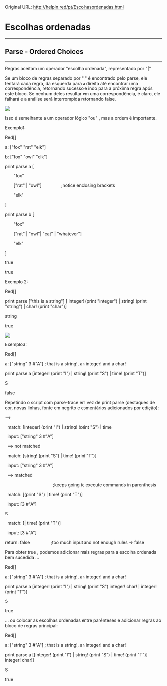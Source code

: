 Original URL: <http://helpin.red/pt/Escolhasordenadas.html>

# Escolhas ordenadas

* * *

## Parse - Ordered Choices

* * *

Regras aceitam um operador "escolha ordenada", representado por "|"

Se um bloco de regras separado por "|" é encontrado pelo parse, ele tentará cada regra, da esquerda para a direita até encontrar uma correspondência, retornando sucesso e indo para a próxima regra após este bloco. Se nenhum deles resultar em uma correspondência, é claro, ele falhará e a análise será interrompida retornando false.

![](http://helpin.red/lib/NewItem193.png)

Isso é semelhante a um operador lógico "ou" , mas a ordem é importante.

Exemplo1:

Red\[]

a: \["fox" "rat" "elk"]        

b: \["fox" "owl" "elk"]        

print parse a [  

       "fox"

       \["rat" | "owl"]                ;notice enclosing brackets

       "elk"  

]

print parse b [  

       "fox"

       \["rat" | "owl"| "cat" | "whatever"]

       "elk"  

]

true

true

Exemplo 2:

Red\[]

print parse \["this is a string"] \[ integer! (print "integer") | string! (print "string") | char! (print "char")]

string

true

![](http://helpin.red/lib/NewItem192.png)

Exemplo3:

Red\[]

a: \["string" 3 #"A"] ; that is a string!, an integer! and a char!

print parse a \[integer! (print "I") | string! (print "S") | time! (print "T")]

S

false

Repetindo o script com parse-trace em vez de print parse (destaques de cor, novas linhas, fonte em negrito e comentários adicionados por edição):

--&gt;

  match: [integer! (print "I") | string! (print "S") | time

  input: \["string" 3 #"A"]  

  ==&gt; not matched

  match: \[string! (print "S") | time! (print "T")]

  input: \["string" 3 #"A"]  

  ==&gt; matched        

                                       ;keeps going to execute commands in parenthesis

  match: \[(print "S") | time! (print "T")]

  input: \[3 #"A"]  

S  

  match: \[| time! (print "T")]

  input: \[3 #"A"]  

return: false                 ;too much input and not enough rules -&gt; false

Para obter true , podemos adicionar mais regras para a escolha ordenada bem sucedida ...

Red\[]

a: \["string" 3 #"A"] ; that is a string!, an integer! and a char!

print parse a \[integer! (print "I") | string! (print "S") integer! char! | integer! (print "T")]

S

true

... ou colocar as escolhas ordenadas entre parênteses e adicionar regras ao bloco de regras principal:

Red\[]

a: \["string" 3 #"A"] ; that is a string!, an integer! and a char!

print parse a \[\[integer! (print "I") | string! (print "S") | time! (print "T")] integer! char!]

S

true
